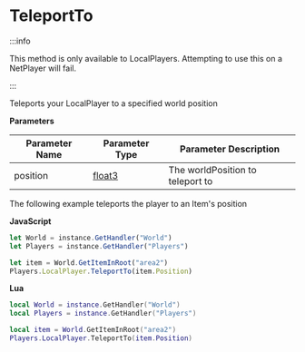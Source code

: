 # TeleportTo

:::info

This method is only available to LocalPlayers. Attempting to use this on a NetPlayer will fail.

:::

Teleports your LocalPlayer to a specified world position

**Parameters**

Parameter Name | Parameter Type | Parameter Description
--- | --- | ----
position | [float3](./../float3/index.md) | The worldPosition to teleport to

The following example teleports the player to an Item's position

**JavaScript**
```js
let World = instance.GetHandler("World")
let Players = instance.GetHandler("Players")

let item = World.GetItemInRoot("area2")
Players.LocalPlayer.TeleportTo(item.Position)
```

**Lua**
```lua
local World = instance.GetHandler("World")
local Players = instance.GetHandler("Players")

local item = World.GetItemInRoot("area2")
Players.LocalPlayer.TeleportTo(item.Position)
```